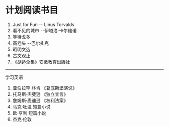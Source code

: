 # 计划阅读书目

1. Just for Fun -- Linus Torvalds
2. 看不见的城市 --伊塔洛·卡尔维诺
3. 等待戈多
4. 高老头 --巴尔扎克
5. 昭明文选
6. 古文观止
7. 《胡适全集》安徽教育出版社

----


学习英语

1. 亚伯拉罕·林肯 《葛底斯堡演说》
2. 托马斯·杰斐逊  《独立宣言》
3. 詹姆斯·麦迪逊  《权利法案》
4. 马克·吐温 短篇小说
5. 欧·亨利 短篇小说
6. 杰克·伦敦